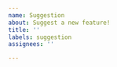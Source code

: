 ```yaml
---
name: Suggestion
about: Suggest a new feature!
title: ''
labels: suggestion
assignees: ''

---
```



